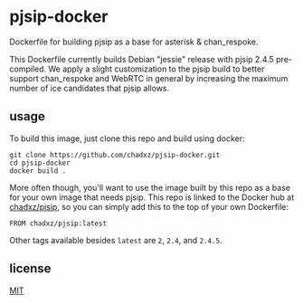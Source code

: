 # pjsip-docker

Dockerfile for building pjsip as a base for asterisk & chan_respoke. 

This Dockerfile currently builds Debian "jessie" release with pjsip 2.4.5 pre-compiled. 
We apply a slight customization to the pjsip build to better support chan_respoke and 
WebRTC in general by increasing the maximum number of ice candidates that pjsip allows.

## usage

To build this image, just clone this repo and build using docker:

    git clone https://github.com/chadxz/pjsip-docker.git
    cd pjsip-docker
    docker build .

More often though, you'll want to use the image built by this repo as a base for your 
own image that needs pjsip. This repo is linked to the Docker hub at [chadxz/pjsip][],
so you can simply add this to the top of your own Dockerfile:

    FROM chadxz/pjsip:latest

Other tags available besides `latest` are `2`, `2.4`, and `2.4.5`.

## license

[MIT](https://github.com/chadxz/pjsip-docker/blob/master/README.md)


[chadxz/pjsip]: https://hub.docker.com/r/chadxz/pjsip/
